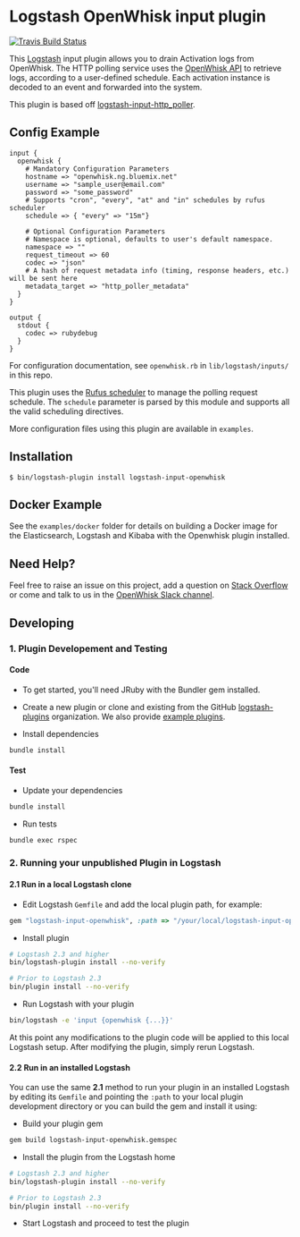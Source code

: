 # Logstash OpenWhisk input plugin

[![Travis Build Status](https://travis-ci.org/jthomas/logstash-input-openwhisk.svg)](https://travis-ci.org/jthomas/logstash-input-openwhisk)

This [Logstash](https://github.com/elastic/logstash) input plugin allows you to drain Activation logs from OpenWhisk. The HTTP polling service uses the [OpenWhisk API](https://github.com/openwhisk/openwhisk/blob/master/docs/reference.md) to retrieve logs, according to a user-defined schedule. Each activation instance is decoded to an event and forwarded into the system.

This plugin is based off [logstash-input-http_poller](https://github.com/logstash-plugins/logstash-input-http_poller).

## Config Example

```
input {
  openwhisk {
    # Mandatory Configuration Parameters
    hostname => "openwhisk.ng.bluemix.net"
    username => "sample_user@email.com"
    password => "some_password"
    # Supports "cron", "every", "at" and "in" schedules by rufus scheduler
    schedule => { "every" => "15m"}

    # Optional Configuration Parameters
    # Namespace is optional, defaults to user's default namespace.
    namespace => ""
    request_timeout => 60
    codec => "json"
    # A hash of request metadata info (timing, response headers, etc.) will be sent here
    metadata_target => "http_poller_metadata"
  }
}

output {
  stdout {
    codec => rubydebug
  }
}
```

For configuration documentation, see `openwhisk.rb` in `lib/logstash/inputs/` in this repo.

This plugin uses the [Rufus scheduler](https://github.com/jmettraux/rufus-scheduler) to manage the polling request schedule. The `schedule` parameter is parsed by this module and supports all the valid scheduling directives.

More configuration files using this plugin are available in `examples`.

## Installation

`$ bin/logstash-plugin install logstash-input-openwhisk`

## Docker Example

See the `examples/docker` folder for details on building a Docker image for the Elasticsearch, Logstash and Kibaba with the Openwhisk plugin installed.

## Need Help?

Feel free to raise an issue on this project, add a question on [Stack Overflow](http://stackoverflow.com/questions/tagged/openwhisk) or come and talk to us in the [OpenWhisk Slack channel](https://developer.ibm.com/openwhisk/2016/06/15/talk-to-us-on-slack/).

## Developing

### 1. Plugin Developement and Testing

#### Code
- To get started, you'll need JRuby with the Bundler gem installed.

- Create a new plugin or clone and existing from the GitHub [logstash-plugins](https://github.com/logstash-plugins) organization. We also provide [example plugins](https://github.com/logstash-plugins?query=example).

- Install dependencies
```sh
bundle install
```

#### Test

- Update your dependencies

```sh
bundle install
```

- Run tests

```sh
bundle exec rspec
```

### 2. Running your unpublished Plugin in Logstash

#### 2.1 Run in a local Logstash clone

- Edit Logstash `Gemfile` and add the local plugin path, for example:
```ruby
gem "logstash-input-openwhisk", :path => "/your/local/logstash-input-openwhisk"
```
- Install plugin
```sh
# Logstash 2.3 and higher
bin/logstash-plugin install --no-verify

# Prior to Logstash 2.3
bin/plugin install --no-verify

```
- Run Logstash with your plugin
```sh
bin/logstash -e 'input {openwhisk {...}}'
```
At this point any modifications to the plugin code will be applied to this local Logstash setup. After modifying the plugin, simply rerun Logstash.

#### 2.2 Run in an installed Logstash

You can use the same **2.1** method to run your plugin in an installed Logstash by editing its `Gemfile` and pointing the `:path` to your local plugin development directory or you can build the gem and install it using:

- Build your plugin gem
```sh
gem build logstash-input-openwhisk.gemspec
```
- Install the plugin from the Logstash home
```sh
# Logstash 2.3 and higher
bin/logstash-plugin install --no-verify

# Prior to Logstash 2.3
bin/plugin install --no-verify

```
- Start Logstash and proceed to test the plugin
